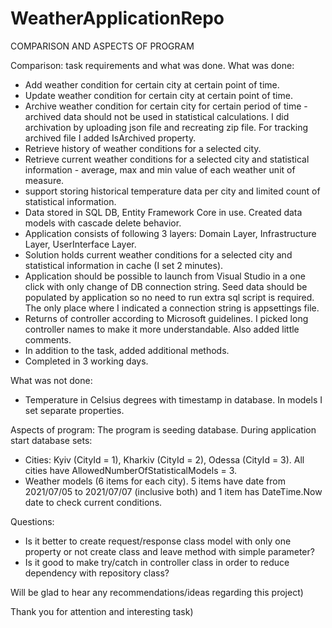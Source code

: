 # WeatherApplicationRepo

COMPARISON AND ASPECTS OF PROGRAM

Comparison: task requirements and what was done.
What was done:
- Add weather condition for certain city at certain point of time.
- Update weather condition for certain city at certain point of time.
- Archive weather condition for certain city for certain period of time - archived data should not be used in statistical calculations. I did archivation by uploading json file and recreating zip file. For tracking archived file I added IsArchived property.
- Retrieve history of weather conditions for a selected city.
- Retrieve current weather conditions for a selected city and statistical information - average, max and min value of each weather unit of measure.
- support storing historical temperature data per city and limited count of statistical information.
- Data stored in SQL DB, Entity Framework Core in use. Created data models with cascade delete behavior.
- Application consists of following 3 layers: Domain Layer, Infrastructure Layer, UserInterface Layer.
- Solution holds current weather conditions for a selected city and statistical information in cache (I set 2 minutes).
- Application should be possible to launch from Visual Studio in a one click with only change of DB connection string. Seed data should be populated by application so no need to run extra sql script is required. The only place where I indicated a connection string is appsettings file.
- Returns of controller according to Microsoft guidelines. I picked long controller names to make it more understandable. Also added little comments.
- In addition to the task, added additional methods.
- Completed in 3 working days.

What was not done:
- Temperature in Celsius degrees with timestamp in database. In models I set separate properties.

Aspects of program:
The program is seeding database. During application start database sets:
- Cities: Kyiv (CityId = 1), Kharkiv (CityId = 2), Odessa (CityId = 3). All cities have AllowedNumberOfStatisticalModels = 3.
- Weather models (6 items for each city).
5 items have date from 2021/07/05 to 2021/07/07 (inclusive both) and 1 item has DateTime.Now date to check current conditions.

Questions:
- Is it better to create request/response class model with only one property or not create class and leave method with simple parameter?
- Is it good to make try/catch in controller class in order to reduce dependency with repository class?

Will be glad to hear any recommendations/ideas regarding this project)

Thank you for attention and interesting task)
